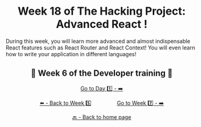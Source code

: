 <h1 align="center">Week 18 of The Hacking Project: Advanced React !</h1>

During this week, you will learn more advanced and almost indispensable React features such as React Router and React Context! You will even learn how to write your application in different languages!

<h2 align="center">🎉 Week 6 of the Developer training 🎉</h2>

<div align="center">

  [Go to Day 1️⃣ - ➡️](https://github.com/BenjaminCharmes/THP_Developer/tree/main/Week_6/Day_1)

</div>

<div align="center">
  
  [⬅️ - Back to Week 5️⃣](https://github.com/BenjaminCharmes/THP_Developer/tree/main/Week_5)
  &nbsp;&nbsp;&nbsp;&nbsp;&nbsp;&nbsp;&nbsp;&nbsp;&nbsp;&nbsp;&nbsp;&nbsp;&nbsp;&nbsp;&nbsp;
  [Go to Week 7️⃣ - ➡️](https://github.com/BenjaminCharmes/THP_Developer/tree/main/Week_7)

</div>

<div align="center">

  [🔙 - Back to home page](https://github.com/BenjaminCharmes/THP_Developer)

</div>

